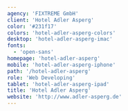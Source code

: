```yaml
---
agency: 'FIXTREME GmbH'
client: 'Hotel Adler Asperg'
color: '#231f17'
colors: 'hotel-adler-asperg-colors'
desktop: 'hotel-adler-asperg-imac'
fonts:
  - 'open-sans'
homepage: 'hotel-adler-asperg'
mobile: 'hotel-adler-asperg-iphone'
path: '/hotel-adler-asperg'
role: 'Web Developing'
tablet: 'hotel-adler-asperg-ipad'
title: 'Hotel Adler Asperg'
website: 'http://www.adler-asperg.de'
---
```

